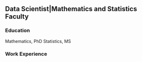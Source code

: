 ## Data Scientist|Mathematics and Statistics Faculty

### Education
Mathematics, PhD
Statistics, MS

### Work Experience
